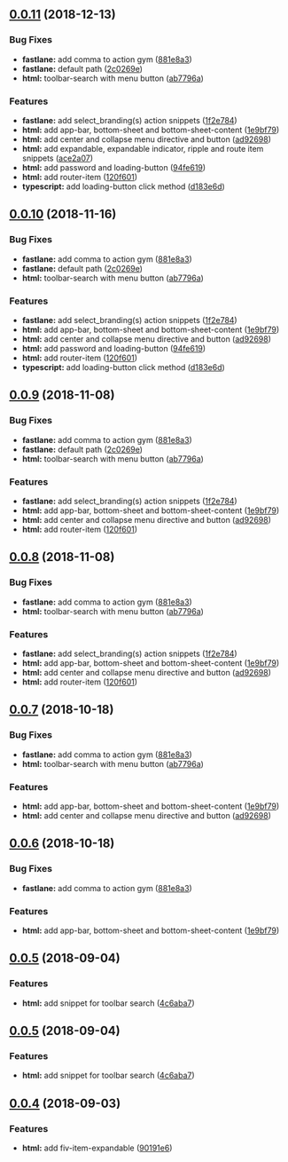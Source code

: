 <a name="0.0.11"></a>
## [0.0.11](https://github.com/fivethree-team/vscode-fivethree-snippets/compare/v0.0.5...v0.0.11) (2018-12-13)


### Bug Fixes

* **fastlane:** add comma to action gym ([881e8a3](https://github.com/fivethree-team/vscode-fivethree-snippets/commit/881e8a3))
* **fastlane:** default path ([2c0269e](https://github.com/fivethree-team/vscode-fivethree-snippets/commit/2c0269e))
* **html:** toolbar-search with menu button ([ab7796a](https://github.com/fivethree-team/vscode-fivethree-snippets/commit/ab7796a))


### Features

* **fastlane:** add select_branding(s) action snippets ([1f2e784](https://github.com/fivethree-team/vscode-fivethree-snippets/commit/1f2e784))
* **html:** add app-bar, bottom-sheet and bottom-sheet-content ([1e9bf79](https://github.com/fivethree-team/vscode-fivethree-snippets/commit/1e9bf79))
* **html:** add center and collapse menu directive and button ([ad92698](https://github.com/fivethree-team/vscode-fivethree-snippets/commit/ad92698))
* **html:** add expandable, expandable indicator, ripple and route item snippets ([ace2a07](https://github.com/fivethree-team/vscode-fivethree-snippets/commit/ace2a07))
* **html:** add password and loading-button ([94fe619](https://github.com/fivethree-team/vscode-fivethree-snippets/commit/94fe619))
* **html:** add router-item ([120f601](https://github.com/fivethree-team/vscode-fivethree-snippets/commit/120f601))
* **typescript:** add loading-button click method ([d183e6d](https://github.com/fivethree-team/vscode-fivethree-snippets/commit/d183e6d))



<a name="0.0.10"></a>
## [0.0.10](https://github.com/fivethree-team/vscode-fivethree-snippets/compare/v0.0.5...v0.0.10) (2018-11-16)


### Bug Fixes

* **fastlane:** add comma to action gym ([881e8a3](https://github.com/fivethree-team/vscode-fivethree-snippets/commit/881e8a3))
* **fastlane:** default path ([2c0269e](https://github.com/fivethree-team/vscode-fivethree-snippets/commit/2c0269e))
* **html:** toolbar-search with menu button ([ab7796a](https://github.com/fivethree-team/vscode-fivethree-snippets/commit/ab7796a))


### Features

* **fastlane:** add select_branding(s) action snippets ([1f2e784](https://github.com/fivethree-team/vscode-fivethree-snippets/commit/1f2e784))
* **html:** add app-bar, bottom-sheet and bottom-sheet-content ([1e9bf79](https://github.com/fivethree-team/vscode-fivethree-snippets/commit/1e9bf79))
* **html:** add center and collapse menu directive and button ([ad92698](https://github.com/fivethree-team/vscode-fivethree-snippets/commit/ad92698))
* **html:** add password and loading-button ([94fe619](https://github.com/fivethree-team/vscode-fivethree-snippets/commit/94fe619))
* **html:** add router-item ([120f601](https://github.com/fivethree-team/vscode-fivethree-snippets/commit/120f601))
* **typescript:** add loading-button click method ([d183e6d](https://github.com/fivethree-team/vscode-fivethree-snippets/commit/d183e6d))



<a name="0.0.9"></a>
## [0.0.9](https://github.com/fivethree-team/vscode-fivethree-snippets/compare/v0.0.5...v0.0.9) (2018-11-08)


### Bug Fixes

* **fastlane:** add comma to action gym ([881e8a3](https://github.com/fivethree-team/vscode-fivethree-snippets/commit/881e8a3))
* **fastlane:** default path ([2c0269e](https://github.com/fivethree-team/vscode-fivethree-snippets/commit/2c0269e))
* **html:** toolbar-search with menu button ([ab7796a](https://github.com/fivethree-team/vscode-fivethree-snippets/commit/ab7796a))


### Features

* **fastlane:** add select_branding(s) action snippets ([1f2e784](https://github.com/fivethree-team/vscode-fivethree-snippets/commit/1f2e784))
* **html:** add app-bar, bottom-sheet and bottom-sheet-content ([1e9bf79](https://github.com/fivethree-team/vscode-fivethree-snippets/commit/1e9bf79))
* **html:** add center and collapse menu directive and button ([ad92698](https://github.com/fivethree-team/vscode-fivethree-snippets/commit/ad92698))
* **html:** add router-item ([120f601](https://github.com/fivethree-team/vscode-fivethree-snippets/commit/120f601))



<a name="0.0.8"></a>
## [0.0.8](https://github.com/fivethree-team/vscode-fivethree-snippets/compare/v0.0.5...v0.0.8) (2018-11-08)


### Bug Fixes

* **fastlane:** add comma to action gym ([881e8a3](https://github.com/fivethree-team/vscode-fivethree-snippets/commit/881e8a3))
* **html:** toolbar-search with menu button ([ab7796a](https://github.com/fivethree-team/vscode-fivethree-snippets/commit/ab7796a))


### Features

* **fastlane:** add select_branding(s) action snippets ([1f2e784](https://github.com/fivethree-team/vscode-fivethree-snippets/commit/1f2e784))
* **html:** add app-bar, bottom-sheet and bottom-sheet-content ([1e9bf79](https://github.com/fivethree-team/vscode-fivethree-snippets/commit/1e9bf79))
* **html:** add center and collapse menu directive and button ([ad92698](https://github.com/fivethree-team/vscode-fivethree-snippets/commit/ad92698))
* **html:** add router-item ([120f601](https://github.com/fivethree-team/vscode-fivethree-snippets/commit/120f601))



<a name="0.0.7"></a>
## [0.0.7](https://github.com/fivethree-team/vscode-fivethree-snippets/compare/v0.0.5...v0.0.7) (2018-10-18)


### Bug Fixes

* **fastlane:** add comma to action gym ([881e8a3](https://github.com/fivethree-team/vscode-fivethree-snippets/commit/881e8a3))
* **html:** toolbar-search with menu button ([ab7796a](https://github.com/fivethree-team/vscode-fivethree-snippets/commit/ab7796a))


### Features

* **html:** add app-bar, bottom-sheet and bottom-sheet-content ([1e9bf79](https://github.com/fivethree-team/vscode-fivethree-snippets/commit/1e9bf79))
* **html:** add center and collapse menu directive and button ([ad92698](https://github.com/fivethree-team/vscode-fivethree-snippets/commit/ad92698))



<a name="0.0.6"></a>
## [0.0.6](https://github.com/fivethree-team/vscode-fivethree-snippets/compare/v0.0.5...v0.0.6) (2018-10-18)


### Bug Fixes

* **fastlane:** add comma to action gym ([881e8a3](https://github.com/fivethree-team/vscode-fivethree-snippets/commit/881e8a3))


### Features

* **html:** add app-bar, bottom-sheet and bottom-sheet-content ([1e9bf79](https://github.com/fivethree-team/vscode-fivethree-snippets/commit/1e9bf79))



<a name="0.0.5"></a>
## [0.0.5](https://github.com/fivethree-team/vscode-fivethree-snippets/compare/v0.0.4...v0.0.5) (2018-09-04)


### Features

* **html:** add snippet for toolbar search ([4c6aba7](https://github.com/fivethree-team/vscode-fivethree-snippets/commit/4c6aba7))



<a name="0.0.5"></a>
## [0.0.5](https://github.com/fivethree-team/vscode-fivethree-snippets/compare/v0.0.4...v0.0.5) (2018-09-04)


### Features

* **html:** add snippet for toolbar search ([4c6aba7](https://github.com/fivethree-team/vscode-fivethree-snippets/commit/4c6aba7))



<a name="0.0.4"></a>
## [0.0.4](https://github.com/fivethree-team/vscode-fivethree-snippets/compare/90191e6...v0.0.4) (2018-09-03)


### Features

* **html:** add fiv-item-expandable ([90191e6](https://github.com/fivethree-team/vscode-fivethree-snippets/commit/90191e6))



